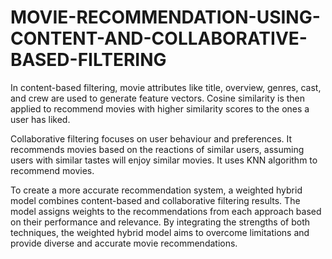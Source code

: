 # MOVIE-RECOMMENDATION-USING-CONTENT-AND-COLLABORATIVE-BASED-FILTERING

In content-based filtering, movie attributes like title, overview, genres, cast, and crew are used to generate feature vectors. Cosine similarity is then applied to recommend movies with higher similarity scores to the ones a user has liked.

Collaborative filtering focuses on user behaviour and preferences. It recommends movies based on the reactions of similar users, assuming users with similar tastes will enjoy similar movies. It uses KNN algorithm to recommend movies.

To create a more accurate recommendation system, a weighted hybrid model combines content-based and collaborative filtering results. The model assigns weights to the recommendations from each approach based on their performance and relevance. By integrating the strengths of both techniques, the weighted hybrid model aims to overcome limitations and provide diverse and accurate movie recommendations.


